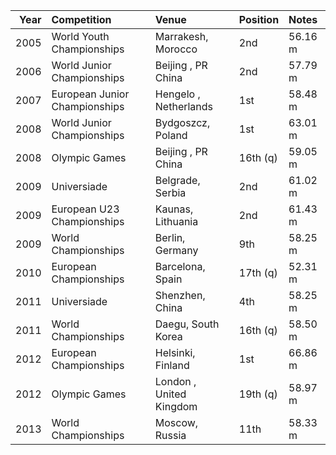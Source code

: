 |   Year | Competition                   | Venue                   | Position   | Notes   |
|-------:|:------------------------------|:------------------------|:-----------|:--------|
|   2005 | World Youth Championships     | Marrakesh, Morocco      | 2nd        | 56.16 m |
|   2006 | World Junior Championships    | Beijing , PR China      | 2nd        | 57.79 m |
|   2007 | European Junior Championships | Hengelo , Netherlands   | 1st        | 58.48 m |
|   2008 | World Junior Championships    | Bydgoszcz, Poland       | 1st        | 63.01 m |
|   2008 | Olympic Games                 | Beijing , PR China      | 16th (q)   | 59.05 m |
|   2009 | Universiade                   | Belgrade, Serbia        | 2nd        | 61.02 m |
|   2009 | European U23 Championships    | Kaunas, Lithuania       | 2nd        | 61.43 m |
|   2009 | World Championships           | Berlin, Germany         | 9th        | 58.25 m |
|   2010 | European Championships        | Barcelona, Spain        | 17th (q)   | 52.31 m |
|   2011 | Universiade                   | Shenzhen, China         | 4th        | 58.25 m |
|   2011 | World Championships           | Daegu, South Korea      | 16th (q)   | 58.50 m |
|   2012 | European Championships        | Helsinki, Finland       | 1st        | 66.86 m |
|   2012 | Olympic Games                 | London , United Kingdom | 19th (q)   | 58.97 m |
|   2013 | World Championships           | Moscow, Russia          | 11th       | 58.33 m |